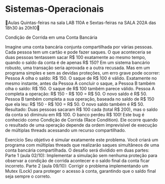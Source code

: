 # Sistemas-Operacionais
🔴Aulas Quintas-feiras na sala LAB 110A e Sextas-feiras na SALA 202A das 18h30 às 20h10🔴

Condição de Corrida em uma Conta Bancária

Imagine uma conta bancária conjunta compartilhada por várias pessoas. Cada pessoa tem um cartão e pode fazer saques. O que aconteceria se duas pessoas tentassem sacar R$ 100 exatamente ao mesmo tempo, quando o saldo da conta é de apenas R$ 150?
Em um sistema bancário robusto, uma transação seria aprovada e a outra recusada. Mas em um programa simples e sem as devidas proteções, um erro grave pode ocorrer:
Pessoa A olha o saldo: R$ 150. O saque de R$ 100 é válido.
Exatamente no mesmo instante, antes da Pessoa A concluir o saque, a Pessoa B também olha o saldo: R$ 150. O saque de R$ 100 também parece válido.
Pessoa A completa a operação: R$ 150 - R$ 100 = R$ 50. O novo saldo é R$ 50.
Pessoa B também completa a sua operação, baseada no saldo de R$ 150 que ela leu: R$ 150 - R$ 100 = R$ 50. O novo saldo também é R$ 50.
Resultado: Duas pessoas sacaram R$ 100 cada (total R$ 200), mas o saldo da conta só diminuiu em R$ 100. O banco perdeu R$ 100! Este bug é conhecido como Condição de Corrida (Race Condition). Ele ocorre quando o resultado de uma operação depende da ordem imprevisível de execução de múltiplas threads acessando um recurso compartilhado.

Exercício
Seu objetivo é simular exatamente este problema. Você criará um programa com múltiplas threads que realizarão saques simultâneos de uma conta bancária compartilhada. O desafio será dividido em duas partes:
Parte 1 (aula 02/10): Implementar a simulação sem nenhuma proteção para observar a condição de corrida acontecer e o saldo final da conta ficar incorreto.
Parte 2 (aula 09/10): Corrigir o problema implementando um Mutex (Lock) para proteger o acesso à conta, garantindo que o saldo final seja sempre o correto.
